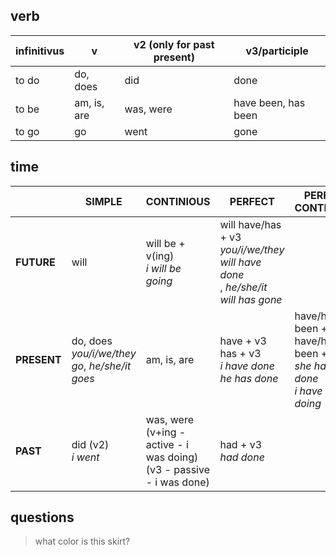 
## verb

| infinitivus | v | v2 (only for past present) | v3/participle |
| --- | --- | --- | --- |
| to do | do, does | did | done |
| to be | am, is, are | was, were | have been, has been |
| to go | go | went | gone |


## time
|  | SIMPLE | CONTINIOUS | PERFECT | PERFECT CONTINIOUS |
| --- | --- | --- | --- | --- |
| **FUTURE** | will | will be + v(ing) </br> *i will be going* | will have/has + v3 </br> *you/i/we/they will have done* </br> , *he/she/it will has gone* | |
| **PRESENT** | do, does </br> *you/i/we/they go*, *he/she/it goes* | am, is, are | have + v3 </br> has + v3 </br> *i have done* </br> *he has done* | have/has been + v3 </br> have/has been + v(ing) </br> *she has been done* </br> *i have been doing* |
| **PAST** | did (v2) </br> *i went* | was, were (v+ing - active - i was doing) (v3 - passive - i was done)| had + v3 </br> *had done* |  |

## questions
> what color is this skirt?
